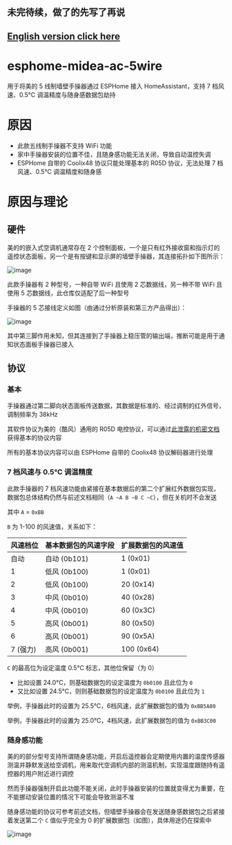 ## 未完待续，做了的先写了再说
## [English version click here](README_EN.md)

# esphome-midea-ac-5wire

用于将美的 5 线制墙壁手操器通过 ESPHome 接入 HomeAssistant，支持 7 档风速、0.5℃ 调温精度与随身感数据包劫持

# 原因

- 此款五线制手操器不支持 WiFi 功能
- 家中手操器安装的位置不佳，且随身感功能无法关闭，导致自动温控失调
- ESPHome 自带的 Coolix48 协议只能处理基本的 R05D 协议，无法处理 7 档风速、0.5℃ 调温精度和随身感

# 原因与理论

## 硬件

美的的嵌入式空调机通常存在 2 个控制面板，一个是只有红外接收窗和指示灯的遥控状态面板，另一个是有按键和显示屏的墙壁手操器，其连接拓扑如下图所示：

![image](https://github.com/whc2001/esphome-midea-ac-5wire/assets/16266909/1a7eab97-24fc-41b1-bf29-554d4c43eecd)

此款手操器有 2 种型号，一种自带 WiFi 且使用 2 芯数据线，另一种不带 WiFi 且使用 5 芯数据线，此仓库仅适配了后一种型号

手操器的 5 芯接线定义如图（由通过分析原装和第三方产品得出）：

![image](https://github.com/whc2001/esphome-midea-ac-5wire/assets/16266909/a0e41207-c7a0-4b9f-a53b-c26e92bf4f1b)

其中第三脚作用未知，但其连接到了手操器上稳压管的输出端，推断可能是用于通知状态面板手操器已接入

## 协议

### 基本

手操器通过第二脚向状态面板传送数据，其数据是标准的、经过调制的红外信号，调制频率为 38kHz

其软件协议为美的（酷风）通用的 R05D 电控协议，可以通过[此泄露的机密文档](https://wenku.baidu.com/view/c46594141ed9ad51f01df2c3.html)获得基本的协议内容

所有的基本协议内容可以由 ESPHome 自带的 Coolix48 协议解码器进行处理

### 7 档风速与 0.5℃ 调温精度

此款手操器的 7 档风速功能由紧接在基本数据后的第二个扩展红外数据包实现，数据包总体结构仍然与前述文档相同（`A ~A B ~B C ~C`），但在关机时不会发送

其中 `A` = `0xBB`

`B` 为 1-100 的风速值，关系如下：

|风速档位|基本数据包的风速字段|扩展数据包的风速值|
|-|-|-|
|自动|自动 (0b101)|1 (0x01)|
|1|低风 (0b100)|1 (0x01)|
|2|低风 (0b100)|20 (0x14)|
|3|中风 (0b010)|40 (0x28)|
|4|中风 (0b010)|60 (0x3C)|
|5|高风 (0b001)|80 (0x50)|
|6|高风 (0b001)|90 (0x5A)|
|7 (强力)|高风 (0b001)|100 (0x64)|

`C` 的最高位为设定温度 0.5℃ 标志，其他位保留（为 0）
- 比如设置 24.0℃，则基础数据包的设定温度为 `0b0100` 且此位为 `0`
- 又比如设置 24.5℃，则则基础数据包的设定温度为 `0b0100` 且此位为 `1`

举例，手操器此时的设置为 25.5℃，6档风速，此扩展数据包的值为 `0xBB5A80`

举例，手操器此时的设置为 25.0℃，4档风速，此扩展数据包的值为 `0xBB3C00`

### 随身感功能

美的的部分型号支持所谓随身感功能，开启后遥控器会定期使用内置的温度传感器测温并静默发送给空调机，用来取代空调机内部的测温机制，实现温度跟随持有遥控器的用户附近进行调控

然而手操器强制开启此功能不能关闭，此时手操器安装的位置就变得尤为重要，在不能挪动安装位置的情况下可能会导致测温不准

随身感功能的协议可参考前述文档，但墙壁手操器会在发送随身感数据包之后紧接着发送第二个 `C` 值似乎完全为 0 的扩展数据包（如图），具体用途仍在探索中

![image](https://github.com/whc2001/esphome-midea-ac-5wire/assets/16266909/75c197ad-3f69-467c-a2d9-e97a6b2e9015)

